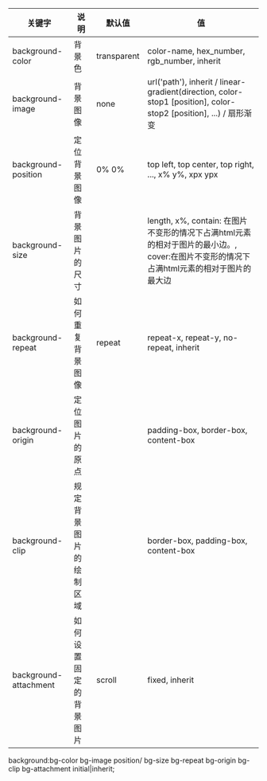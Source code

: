 |关键字|说明|默认值|值|
|-|-|-|-|
|background-color|背景色|transparent|color-name, hex_number, rgb_number, inherit|
|background-image|背景图像|none|url('path'), inherit / linear-gradient(direction, color-stop1 [position], color-stop2 [position], ...) / 扇形渐变|
|background-position|定位背景图像|0% 0%| top left, top center, top right, ..., x% y%, xpx ypx|
|background-size|背景图片的尺寸||length, x%, contain: 在图片不变形的情况下占满html元素的相对于图片的最小边。,  cover:在图片不变形的情况下占满html元素的相对于图片的最大边|
|background-repeat|如何重复背景图像|repeat|repeat-x, repeat-y, no-repeat, inherit|
|background-origin|定位图片的原点||padding-box, border-box, content-box|
|background-clip|规定背景图片的绘制区域||border-box, padding-box, content-box|
|background-attachment|如何设置固定的背景图片|scroll|fixed, inherit|



background:bg-color bg-image position/ bg-size bg-repeat bg-origin bg-clip bg-attachment initial|inherit;